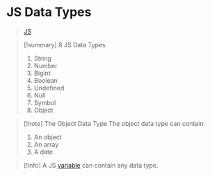 # JS Data Types

> [JS](JS.md)

> [!summary] 8 JS Data Types
> 1. String  
> 2. Number  
> 3. Bigint  
> 4. Boolean  
> 5. Undefined  
> 6. Null  
> 7. Symbol  
> 8. Object

> [!note] The Object Data Type
> The object data type can contain:
> 1. An object  
> 2. An array  
> 3. A date

> [!info]
> A JS [variable](7.%20JS%20Variables.md#JS%20Variables) can contain any data type.
